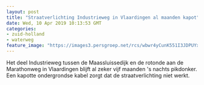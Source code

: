 ```yaml
---
layout: post
title: "Straatverlichting Industrieweg in Vlaardingen al maanden kapot"
date: Wed, 10 Apr 2019 10:13:53 GMT
categories: 
- zuid-holland 
- waterweg 
feature_image: "https://images3.persgroep.net/rcs/wbwr4yCunK551I3JDPUYxm4K3Hk/diocontent/144214112/_fitwidth/400/?appId=21791a8992982cd8da851550a453bd7f&quality=0.7"
---
```


Het deel Industrieweg tussen de Maassluissedijk en de rotonde aan de Marathonweg in Vlaardingen blijft al zeker vijf maanden 's nachts pikdonker. Een kapotte ondergrondse kabel zorgt dat de straatverlichting niet werkt.
